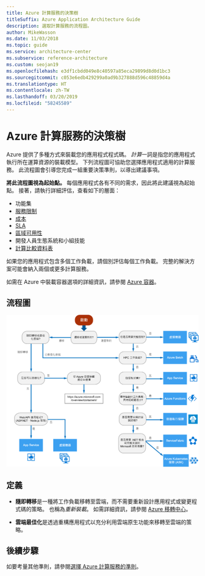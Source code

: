 ```yaml
---
title: Azure 計算服務的決策樹
titleSuffix: Azure Application Architecture Guide
description: 選取計算服務的流程圖。
author: MikeWasson
ms.date: 11/03/2018
ms.topic: guide
ms.service: architecture-center
ms.subservice: reference-architecture
ms.custom: seojan19
ms.openlocfilehash: e3df1cbdd049e8c40597a85eca29899d8d0d1bc3
ms.sourcegitcommit: c053e6edb429299a0ad9b327888d596c48859d4a
ms.translationtype: HT
ms.contentlocale: zh-TW
ms.lasthandoff: 03/20/2019
ms.locfileid: "58245589"
---
```

# <a name="decision-tree-for-azure-compute-services"></a>Azure 計算服務的決策樹

Azure 提供了多種方式來裝載您的應用程式程式碼。 *計算*一詞是指您的應用程式執行所在運算資源的裝載模型。 下列流程圖可協助您選擇應用程式適用的計算服務。 此流程圖會引導您完成一組重要決策準則，以導出建議事項。

**將此流程圖視為起始點。** 每個應用程式各有不同的需求，因此將此建議視為起始點。 接著，請執行詳細評估，查看如下的層面：

- 功能集
- [服務限制](/azure/azure-subscription-service-limits)
- [成本](https://azure.microsoft.com/pricing/)
- [SLA](https://azure.microsoft.com/support/legal/sla/)
- [區域可用性](https://azure.microsoft.com/global-infrastructure/services/)
- 開發人員生態系統和小組技能
- [計算比較資料表](./compute-comparison.md)

如果您的應用程式包含多個工作負載，請個別評估每個工作負載。 完整的解決方案可能會納入兩個或更多計算服務。

如需在 Azure 中裝載容器選項的詳細資訊，請參閱 [Azure 容器](https://azure.microsoft.com/overview/containers/)。

## <a name="flowchart"></a>流程圖

![Azure 計算服務的決策樹](../images/compute-decision-tree.svg)

## <a name="definitions"></a>定義

- **隨即轉移**是一種將工作負載移轉至雲端，而不需要重新設計應用程式或變更程式碼的策略。 也稱為*重新裝載*。 如需詳細資訊，請參閱 [Azure 移轉中心](https://azure.microsoft.com/migration/)。

- **雲端最佳化**是透過重構應用程式以充分利用雲端原生功能來移轉至雲端的策略。

## <a name="next-steps"></a>後續步驟

如要考量其他準則，請參閱[選擇 Azure 計算服務的準則](./compute-comparison.md)。
